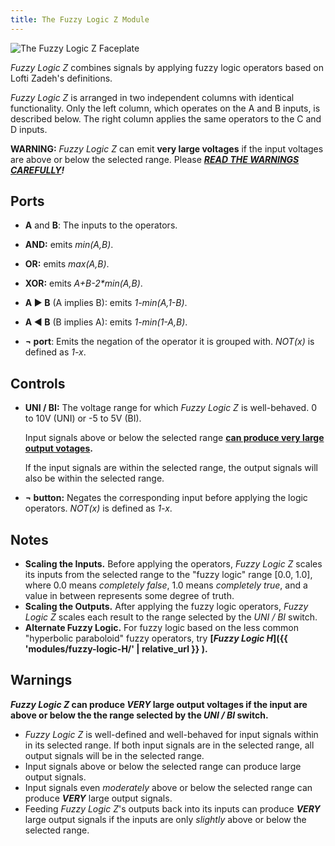 ```yaml
---
title: The Fuzzy Logic Z Module
---
```

<img class="faceplate" src="fuzzy-logic-z.svg" alt="The Fuzzy Logic Z Faceplate" />

_Fuzzy Logic Z_ combines signals by applying fuzzy logic operators
based on Lofti Zadeh's definitions.

_Fuzzy Logic Z_ is arranged in two independent columns
with identical functionality.
Only the left column, which operates on the A and B inputs, is described below.
The right column applies the same operators to the C and D inputs.

**WARNING:**
_Fuzzy Logic Z_
can emit **very large voltages**
if the input voltages
are above or below the selected range.
Please ***[READ THE WARNINGS CAREFULLY](#warnings)!***

## Ports
- **A** and **B**:
    The inputs to the operators.

- **AND:**
  emits _min(A,B)_.

- **OR:**
  emits _max(A,B)_.

- **XOR:**
  emits _A+B-2*min(A,B)_.

- **A &#x25b6; B** (A implies B):
  emits _1-min(A,1-B)_.

- **A &#x25c0; B** (B implies A):
  emits _1-min(1-A,B)_.

- **¬ port**:
  Emits the negation of the operator it is grouped with.
  _NOT(x)_ is defined as _1-x_.

## Controls
- **UNI / BI:**
    The voltage range for which _Fuzzy Logic Z_ is well-behaved.
    0 to 10V (UNI)
    or -5 to 5V (BI).

    Input signals
    above or below the selected range
    **[can produce very large output votages](#warnings).**

    If the input signals are within the selected range,
    the output signals will also be within the selected range.

- **¬ button:**
  Negates the corresponding input
  before applying the logic operators.
  _NOT(x)_ is defined as _1-x_.

## Notes
- **Scaling the Inputs.**
  Before applying the operators,
  _Fuzzy Logic Z_ scales its inputs
  from the selected range
  to the "fuzzy logic" range \[0.0, 1.0\],
  where 0.0 means _completely false_,
  1.0 means _completely true_,
  and a value in between
  represents some degree of truth.
- **Scaling the Outputs.**
  After applying the fuzzy logic operators,
  _Fuzzy Logic Z_ scales each result
  to the range selected by the _UNI / BI_ switch.
- **Alternate Fuzzy Logic.**
  For fuzzy logic based on the less common "hyperbolic paraboloid" fuzzy operators,
  try **[_Fuzzy Logic H_]({{ 'modules/fuzzy-logic-H/'  | relative_url }} ).**

## Warnings

**_Fuzzy Logic Z_ can produce _VERY_ large output voltages
if the input are above or below
the the range selected by the _UNI / BI_ switch.**

- _Fuzzy Logic Z_
  is well-defined and well-behaved for input signals
  within in its selected range.
  If both input signals are in the selected range,
  all output signals will be in the selected range.
- Input signals above or below the selected range
  can produce large output signals.
- Input signals even _moderately_ above or below the selected range
  can produce ***VERY*** large output signals.
- Feeding _Fuzzy Logic Z_'s outputs
  back into its inputs
  can produce ***VERY*** large output signals
  if the inputs are only _slightly_
  above or below the selected range.
  
